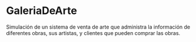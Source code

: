 # GaleriaDeArte
Simulación de un sistema de venta de arte que administra la información de diferentes obras, sus artistas, y clientes que pueden comprar las obras.
